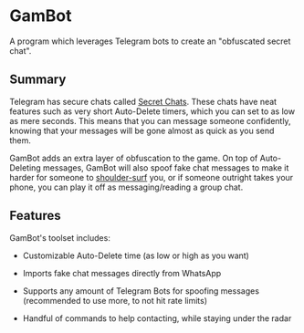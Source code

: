 # GamBot

A program which leverages Telegram bots to create an "obfuscated secret chat".

## Summary

Telegram has secure chats called [Secret Chats](https://telegram.org/faq#q-how-are-secret-chats-different).
These chats have neat features such as very short Auto-Delete timers, which you can set to as low as mere seconds.
This means that you can message someone confidently, knowing that your messages will be gone almost as quick as you send them.

GamBot adds an extra layer of obfuscation to the game. On top of Auto-Deleting messages, GamBot will also spoof fake chat messages
to make it harder for someone to [shoulder-surf](https://en.wikipedia.org/wiki/Shoulder_surfing_(computer_security)) you, or if someone
outright takes your phone, you can play it off as messaging/reading a group chat.

## Features

GamBot's toolset includes:

- Customizable Auto-Delete time (as low or high as you want)

- Imports fake chat messages directly from WhatsApp

- Supports any amount of Telegram Bots for spoofing messages (recommended to use more, to not hit rate limits)

- Handful of commands to help contacting, while staying under the radar

